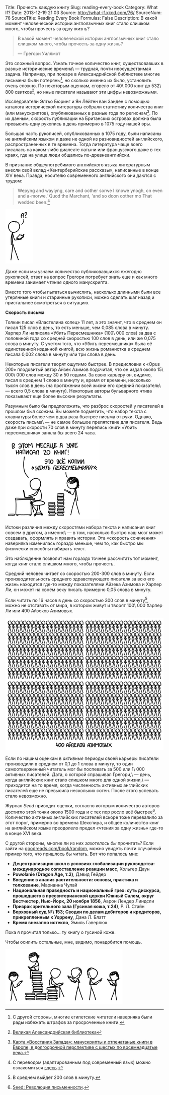 Title: Прочесть каждую книгу
Slug: reading-every-book
Category: What If?
Date: 2013-12-19 21:03
Source: http://what-if.xkcd.com/76/
SourceNum: 76
SourceTitle: Reading Every Book
Formulas: False
Description: В какой момент человеческой истории англоязычных книг стало слишком много, чтобы прочесть за одну жизнь?

> В какой момент человеческой истории англоязычных книг стало слишком много, чтобы прочесть за одну жизнь?
>
> — Грегори Уиллмот

Это сложный вопрос. Узнать точное количество книг, существовавших в разные исторические времена\ — трудная, почти неосуществимая задача. Например, при пожаре в Александрийской библиотеке многие письмена были потеряны[^1], но сколько именно их было, установить очень сложно. По некоторым оценкам, сгорело от 40\ 000 книг до 532\ 800 свитков[^2], но иные писатели называют эти цифры невозможными.

[^1]: С другой стороны, многие египетские читатели наверняка были рады избежать штрафов за просроченные книги.

[^2]: [Великая Александрийская библиотека][1]

Исследователи Элтьо Бюринг и Ян Лёйтен ван Занден с помощью каталога исторической литературы собрали статистику количества книг (или манускриптов), опубликованных в разные года по регионам[^3]. По их данным, скорость публикации на Британских островах должна была превысить одну рукопись в день примерно в 1075 году нашей эры.

[^3]: [Карта «Восстания Запада»: манускрипты и отпечатаные книги в Европе, в долгосрочной перспективе с шестых по восемнадцатые века.][2]

Большая часть рукописей, опубликованных в 1075 году, были написаны не английским языком и даже не одной из разновидностей английского, распространенных в те времена. Тогда литература чаще всего писалась на каком-либо диалекте латыни или французского даже в тех краях, где на улице люди общались по-древнеанглийски.

В признание общеупотребимого английского языка литературным внесли свой вклад «Кентерберийские рассказы», написанные в конце XIV века. Правда, носителю современного английского они даются с трудом:

> Wepyng and waylyng, care and oother sorwe
> I knowe ynogh, on even and a-morwe,'
> Quod the Marchant, 'and so doon oother mo
> That wedded been.[^a]

[^a]: С переводом (адаптированным под современный язык) можно ознакомиться [здесь][3].

![](/uploads/076-reading-every-book/books_what_ru.png "Если это читает моя учительница английского в 9 классе, не обращайте внимания. Я ПОЛНОСТЬЮ понял этот фрагмент.")

Даже если мы узнаем количество публиковавшихся ежегодно рукописей, ответ на вопрос Грегори потребует знать еще и как много времени занимает _чтение_ одного манускрипта.

Вместо того чтобы пытаться вычислить, насколько длинными были все утерянные книги и старинные рукописи, можно сделать шаг назад и пристальнее всмотреться в ситуацию.

**Скорость письма**

Толкин писал «Властелина колец» 11 лет, а это значит, что в среднем он писал 125 слов в день, то есть меньше, чем 0,085 слова в минуту. Харпер Ли написала «Убить Пересмешника» (100\ 000 слов) за два с половиной года со средней скоростью 100 слов в день, или же 0,075 слова в минуту. С учетом того, что «Убить пересмешника» была её единственной изданной книгой, всю жизнь романистка в среднем писала 0,002 слова в минуту или три слова в день.

Некоторые писатели творят ощутимо быстрее. В предисловии к «Opus 200» плодовитый автор Айзек Азимов подсчитал, что он издал около 15\ 000\ 000 слов между 30 и 50 годами. За свою карьеру он, видимо, писал в среднем 1 слово в минуту и, время от времени, несколько тысяч слов в день (на протяжении всей жизни его средний показатель\ — всего 0,5 слова в минуту). Некоторые авторы бульварного чтива показывают еще более высокие результаты.

Разумным было бы предположить, что разброс скоростей у писателей в прошлом был схожим. Вы можете подметить, что набор текста с клавиатуры более чем в два раза быстрее письма от руки. Однако, скорость письма\ — не самое большое препятствие для писателя. Ведь даже при скорости 70 слов в минуту перепись книги «Убить пересмешника» заняла бы всего 24 часа.

![](/uploads/076-reading-every-book/books_tkamps_ru.png "Ну, говорят, нужно писать о том, что знаешь.")

Истоки различия между скоростями набора текста и написания книг совсем в другом, а именно\ — в том, насколько быстро наш мозг может создавать, оформлять и править истории. Эта «скорость сочинения» наверняка изменилась гораздо меньше, чем то, как быстро мы физически способны набирать текст.

Это наблюдение позволит нам гораздо точнее рассчитать тот момент, когда книг стало слишком много, чтобы прочесть.

Средний человек читает со скоростью 200-300 слов в минуту. Если производительность среднего здравствующего писателя за всю его жизнь находится где-то между показателями Айзека Азимова и Харпер Ли, он может на своём веку писать примерно 0,05 слова в минуту.

Если читать по 16 часов в день со скоростью 300 слов в минуту[^4], можно не отставать от мира, в котором живут и творят 100\ 000 Харпер Ли или 400 Айзеков Азимовых.

[^4]: В среднем выйдет 200 слов в минуту.

![](/uploads/076-reading-every-book/books_leeasimov_ru.png "Айзек Азимовых? Айзеков Азимов?")

Если по нашим оценкам в _активные_ периоды своей карьеры писатели производили в среднем от 0,1 до 1 слова в минуту, то один самоотверженный читатель мог бы поспевать за 500 или 1\ 000 активных писателей. Дата, о которой спрашивал Грегори,\ — день, когда английских книг стало слишком много для одной жизни,\ — приходится на то время, когда численность активных английских писателей еще не превысила нескольких сотен. После этого успевать стало невозможно.

Журнал _Seed_ приводит оценки, согласно которым количество авторов достигло этой точки около 1500 года и с тех пор росло всё быстрее[^5]. Количество активных английских писателей вскоре тоже перевалило за этот порог, примерно во времена Шекспира, и общее количество книг на английском языке преодолело предел «чтения за одну жизнь» где-то в конце XVI века.

[^5]: [Seed: Революция письменности][4].

С другой стороны, многие ли из них _захотелось бы_ прочитать? Если зайти на [goodreads.com/book/random][5], можно увидеть почти случайный пример того, что пришлось бы читать. Вот что попалось мне:

* **Децентрализация школ в условиях глобализации руководства: международное сопоставление реакции масс**, Хольгер Даун
* **Powołanie (Dragon Age, т.2)**, Дэвид Гейдер
* **Введение в анализ растительности: основы, практика и толкование**, Марианна Чулай
* **Национальная праведность и национальный грех: суть дискурса, прошедшего в пресвитерианской церкви Южный Салем, округ Вестчестер, Нью-Йорк, 20 ноября 1856**, Аарон Лендер Линдсли
* **Призрак зрительного зала (Гусиная кожа, т.24)**, Р. Л. Стайн
* **Верховный суд №\ 153; Сводки по делам дебиторов и кредиторов, прикрепленным к Уоррену**, Дана Л. Блатт
* **Время внезапно истекло**, Эмиль Гаверлюк

Пока я прочитал только… ту книгу о гусиной коже.

Чтобы осилить остальные, мне, видимо, понадобится помощь.

![](/uploads/076-reading-every-book/books_toomany.png "— Можно я собственные книги пропущу? Их так много!\ — Нет, Айзек. Вы знаете правила.")

[1]: http://penelope.uchicago.edu/~grout/encyclopaedia_romana/greece/paganism/library.htm

[2]: http://vkc.library.uu.nl/vkc/seh/research/Lists/Research%20Desk/Attachments/14/Charting%20the%20'Rise%20of%20the%20West'.pdf

[3]: http://www.e-reading.co.uk/chapter.php/73411/67/Choser_-_Kenterberiiiskie_rasskazy.html

[4]: http://seedmagazine.com/content/article/a_writing_revolution/

[5]: http://goodreads.com/book/random
